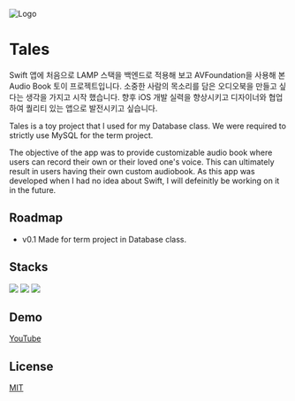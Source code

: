 
![Logo](https://firebasestorage.googleapis.com/v0/b/portfolio-f64ed.appspot.com/o/1024.png?alt=media&token=3165e09f-f69f-4926-87b4-974934090026)


# Tales
Swift 앱에 처음으로 LAMP 스택을 백엔드로 적용해 보고 AVFoundation을 사용해 본 Audio Book 토이 프로젝트입니다.
소중한 사람의 목소리를 담은 오디오북을 만들고 싶다는 생각을 가지고 시작 했습니다. 향후 iOS 개발 실력을 향상시키고 디자이너와 협업하여 퀄리티 있는 앱으로 발전시키고 싶습니다.

Tales is a toy project that I used for my Database class. 
We were required to strictly use MySQL for the term project.


The objective of the app was to provide customizable audio book where users can record their own or their loved one's voice. This can ultimately result in users having their own custom audiobook. As this app was developed when I had no idea about Swift, I will defeinitly be working on it in the future.
## Roadmap

- v0.1 Made for term project in Database class.


## Stacks

[![](https://img.shields.io/badge/Swift-red?style=for-the-badge&logo=swift&logoColor=white)]()
[![](https://img.shields.io/badge/AWS-orange?style=for-the-badge&logo=amazon&logoColor=white)]()
[![](https://img.shields.io/badge/MySQL-blue?style=for-the-badge&logo=mysql&logoColor=white)]()





## Demo









[YouTube](https://youtu.be/6-WHFwoc-aQ)





## License

[MIT](https://choosealicense.com/licenses/mit/)

